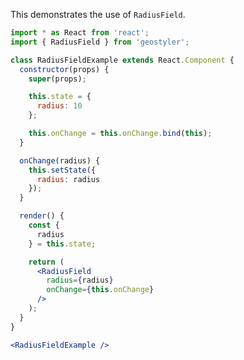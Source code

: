 <!--
 * Released under the BSD 2-Clause License
 *
 * Copyright © 2018-present, terrestris GmbH & Co. KG and GeoStyler contributors
 * All rights reserved.
 *
 * Redistribution and use in source and binary forms, with or without
 * modification, are permitted provided that the following conditions are met:
 *
 * * Redistributions of source code must retain the above copyright notice,
 *   this list of conditions and the following disclaimer.
 *
 * * Redistributions in binary form must reproduce the above copyright notice,
 *   this list of conditions and the following disclaimer in the documentation
 *   and/or other materials provided with the distribution.
 *
 * THIS SOFTWARE IS PROVIDED BY THE COPYRIGHT HOLDERS AND CONTRIBUTORS "AS IS"
 * AND ANY EXPRESS OR IMPLIED WARRANTIES, INCLUDING, BUT NOT LIMITED TO, THE
 * IMPLIED WARRANTIES OF MERCHANTABILITY AND FITNESS FOR A PARTICULAR PURPOSE
 * ARE DISCLAIMED. IN NO EVENT SHALL THE COPYRIGHT HOLDER OR CONTRIBUTORS BE
 * LIABLE FOR ANY DIRECT, INDIRECT, INCIDENTAL, SPECIAL, EXEMPLARY, OR
 * CONSEQUENTIAL DAMAGES (INCLUDING, BUT NOT LIMITED TO, PROCUREMENT OF
 * SUBSTITUTE GOODS OR SERVICES; LOSS OF USE, DATA, OR PROFITS; OR BUSINESS
 * INTERRUPTION) HOWEVER CAUSED AND ON ANY THEORY OF LIABILITY, WHETHER IN
 * CONTRACT, STRICT LIABILITY, OR TORT (INCLUDING NEGLIGENCE OR OTHERWISE)
 * ARISING IN ANY WAY OUT OF THE USE OF THIS SOFTWARE, EVEN IF ADVISED OF THE
 * POSSIBILITY OF SUCH DAMAGE.
 *
-->

This demonstrates the use of `RadiusField`.

```jsx
import * as React from 'react';
import { RadiusField } from 'geostyler';

class RadiusFieldExample extends React.Component {
  constructor(props) {
    super(props);

    this.state = {
      radius: 10
    };

    this.onChange = this.onChange.bind(this);
  }

  onChange(radius) {
    this.setState({
      radius: radius
    });
  }

  render() {
    const {
      radius
    } = this.state;

    return (
      <RadiusField
        radius={radius}
        onChange={this.onChange}
      />
    );
  }
}

<RadiusFieldExample />
```
